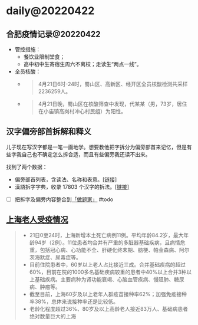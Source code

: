 # daily@20220422

## 合肥疫情记录@20220422
- 管控措施：
  - 餐饮业限制堂食；
  - 高中初中生寄宿生周六不离校；走读生“两点一线”。
- 全员核酸：
  - > 4月21日6时-24时，蜀山区、高新区、经开区全员核酸检测共采样2236259人。
  - > 4月21日晚，蜀山区在核酸筛查中发现，代某某（男，73岁，居住在小庙镇高岗村冲心村民组）为阳性。

## 汉字偏旁部首拆解和释义

儿子现在写汉字都是一笔一画地学。想要教他把字拆分为偏旁部首来记忆，但是有些字我自己也不确定怎么拆合适，而且有些偏旁我还读不出来。

找到了两个数据：
- 偏旁部首列表，含读法、名称和表意。[[链接]](http://xh.5156edu.com/page/z2443m7618j19616.html)
- 漢語拆字字典，收录 17803 个汉字的拆法。[[链接]](https://github.com/kfcd/chaizi)

- [ ] 把拆字及偏旁内容整合到[「做题家」](https://github.com/HuangJian/FamilyEducation) #todo


## [上海老人受疫情况](http://www.news.cn/2022-04/22/c_1128586930.htm)
> - 21日0至24时，上海新增本土死亡病例11例。平均年龄84.2岁，最大年龄94岁（2例）。11位患者均合并有严重的多脏器基础疾病，且病情危重，包括冠心病、心功能不全、肝硬化终末期、脑梗、帕金森病、阿尔茨海默症、尿毒症等。
> - 目前住院患者中，60岁以上老人占比接近三成。合并基础疾病的超过60%，目前在院的1000多名基础疾病较重的患者中40%以上合并3种以上基础疾病。主要病种为肾功能衰竭、心脑血管疾病、慢阻肺、糖尿病、肿瘤等。
> - 截至目前，上海60岁及以上老年人群疫苗接种率62%；加强免疫接种率38%，总体来说接种率还是比较低。
> - 老龄化程度超过36%、80岁及以上高龄老人接近83万人、基础病患者绝对数量巨大的上海
